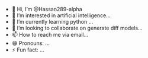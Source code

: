 - 👋 Hi, I’m @Hassan289-alpha
- 👀 I’m interested in artificial intelligence...
- 🌱 I’m currently learning python ...
- 💞️ I’m looking to collaborate on generate diff models...
- 📫 How to reach me via email...
- 😄 Pronouns: ...
- ⚡ Fun fact: ...

<!---
Hassan289-alpha/Hassan289-alpha is a ✨ special ✨ repository because its `README.md` (this file) appears on your GitHub profile.
You can click the Preview link to take a look at your changes.
--->
